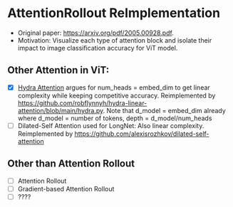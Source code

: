 # AttentionRollout ReImplementation
- Original paper: https://arxiv.org/pdf/2005.00928.pdf. 
- Motivation: Visualize each type of attention block and isolate their impact to image classification accuracy for ViT model.

     
## Other Attention in ViT:
- [x] [Hydra Attention](https://arxiv.org/abs/2209.07484) argues for num_heads = embed_dim to get linear complexity while keeping competitive accuracy. Reimplemented by  https://github.com/robflynnyh/hydra-linear-attention/blob/main/hydra.py. Note that d_model = embed_dim already where d_model = number of tokens, depth = d_model/num_heads
- [ ] Dilated-Self Attention used for LongNet: Also linear complexity. Reimplemented by https://github.com/alexisrozhkov/dilated-self-attention  
          
## Other than Attention Rollout
- [ ] Attention Rollout
- [ ] Gradient-based Attention Rollout
- [ ] ????

